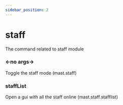 ```yaml
---
sidebar_position: 2
---
```


# staff

The command related to staff module

### <-no args->
Toggle the staff mode (mast.staff)

### staffList
Open a gui with all the staff online (mast.staff.stafflist)